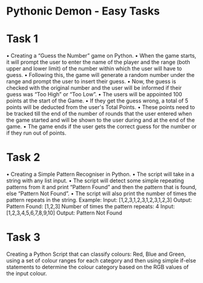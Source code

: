 # Pythonic Demon - Easy Tasks

# Task 1
• Creating a “Guess the Number” game on Python.
• When the game starts, it will prompt the user to enter the name of the player and the range (both upper and lower limit) of the number within which the user will have to guess.
• Following this, the game will generate a random number under the range and prompt the user to insert their guess.
• Now, the guess is checked with the original number and the user will be informed if their guess was “Too High” or “Too Low”.
• The users will be appointed 100 points at the start of the Game.
• If they get the guess wrong, a total of 5 points will be deducted from the user's Total Points.
• These points need to be tracked till the end of the number of rounds that the user entered when the game started and will be shown to the user during and at the end of the game.
• The game ends if the user gets the correct guess for the number or if they run out of points.

# Task 2
• Creating a Simple Pattern Recogniser in Python.
• The script will take in a string with any list input.
• The script will detect some simple repeating patterns from it and print “Pattern Found” and then the pattern that is found, else “Pattern Not Found”.
• The script will also print the number of times the pattern repeats in the string.
Example:
  Input:
     [1,2,3,1,2,3,1,2,3,1,2,3]
  Output:
     Pattern Found: [1,2,3]
     Number of times the pattern repeats: 4
  Input:
     [1,2,3,4,5,6,7,8,9,10]
  Output:
     Pattern Not Found
     
# Task 3
Creating a Python Script that can classify colours: Red, Blue and Green, using a set of colour ranges for each category and then using simple if-else statements to determine the colour category based on the RGB values of the input colour.

